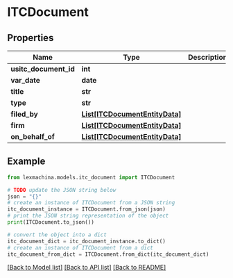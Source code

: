 # ITCDocument


## Properties

Name | Type | Description | Notes
------------ | ------------- | ------------- | -------------
**usitc_document_id** | **int** |  | 
**var_date** | **date** |  | 
**title** | **str** |  | 
**type** | **str** |  | 
**filed_by** | [**List[ITCDocumentEntityData]**](ITCDocumentEntityData.md) |  | 
**firm** | [**List[ITCDocumentEntityData]**](ITCDocumentEntityData.md) |  | 
**on_behalf_of** | [**List[ITCDocumentEntityData]**](ITCDocumentEntityData.md) |  | 

## Example

```python
from lexmachina.models.itc_document import ITCDocument

# TODO update the JSON string below
json = "{}"
# create an instance of ITCDocument from a JSON string
itc_document_instance = ITCDocument.from_json(json)
# print the JSON string representation of the object
print(ITCDocument.to_json())

# convert the object into a dict
itc_document_dict = itc_document_instance.to_dict()
# create an instance of ITCDocument from a dict
itc_document_from_dict = ITCDocument.from_dict(itc_document_dict)
```
[[Back to Model list]](../README.md#documentation-for-models) [[Back to API list]](../README.md#documentation-for-api-endpoints) [[Back to README]](../README.md)


